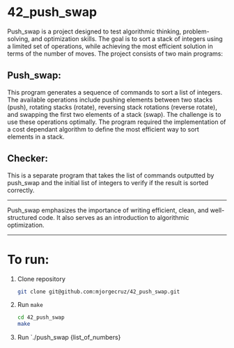 # 42_push_swap

Push_swap is a project designed to test algorithmic thinking, problem-solving, and optimization skills. The goal is to sort a stack of integers using a limited set of operations, while achieving the most efficient solution in terms of the number of moves. The project consists of two main programs:

## Push_swap:
  This program generates a sequence of commands to sort a list of integers. The available operations include pushing elements between two stacks (push), rotating stacks (rotate), reversing stack rotations (reverse rotate), and swapping the first two elements of a stack (swap). The challenge is to use these operations optimally. The program required the implementation of a cost dependant algorithm to define the most efficient way to sort elements in a stack.

## Checker: 
  This is a separate program that takes the list of commands outputted by push_swap and the initial list of integers to verify if the result is sorted correctly.

---
Push_swap emphasizes the importance of writing efficient, clean, and well-structured code. It also serves as an introduction to algorithmic optimization.

---
# To run:
1. Clone repository
    ```bash
    git clone git@github.com:mjorgecruz/42_push_swap.git
    ```

2. Run `make`
    ```bash
    cd 42_push_swap
    make
    ```
3. Run `./push_swap {list_of_numbers}
   
